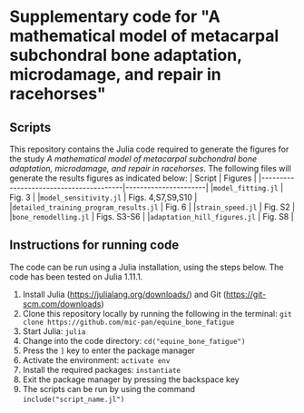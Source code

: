 # Supplementary code for "A mathematical model of metacarpal subchondral bone adaptation, microdamage, and repair in racehorses"

## Scripts
This repository contains the Julia code required to generate the figures for the study *A mathematical model of metacarpal subchondral bone adaptation, microdamage, and repair in racehorses*. The following files will generate the results figures as indicated below:
| Script                                 | Figures              |
|----------------------------------------|----------------------|
|`model_fitting.jl`                      | Fig. 3               |
|`model_sensitivity.jl`                  | Figs. 4,S7,S9,S10    |
|`detailed_training_program_results.jl`  | Fig. 6               |
|`strain_speed.jl`                       | Fig. S2              |
|`bone_remodelling.jl`                   | Figs. S3-S6          |
|`adaptation_hill_figures.jl`            | Fig. S8              |

## Instructions for running code
The code can be run using a Julia installation, using the steps below. The code has been tested on Julia 1.11.1.

1. Install Julia (https://julialang.org/downloads/) and Git (https://git-scm.com/downloads)
2. Clone this repository locally by running the following in the terminal: `git clone https://github.com/mic-pan/equine_bone_fatigue`
3. Start Julia: `julia`
4. Change into the code directory: `cd("equine_bone_fatigue")`
5. Press the `]` key to enter the package manager
6. Activate the environment: `activate env`
7. Install the required packages: `instantiate`
8. Exit the package manager by pressing the backspace key
9. The scripts can be run by using the command `include("script_name.jl")`
